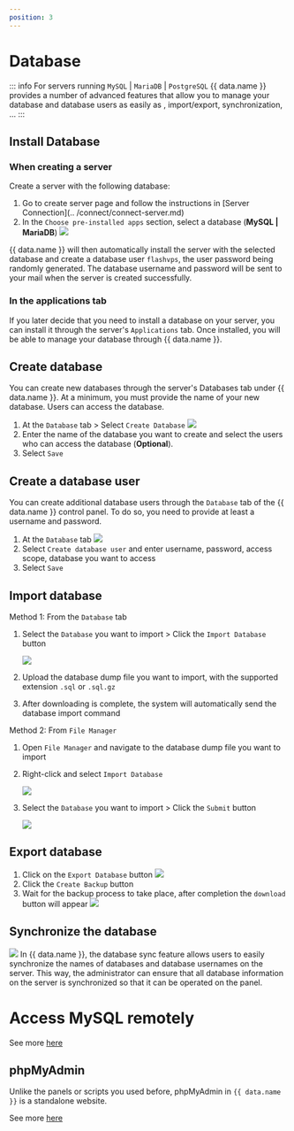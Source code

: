 ```yaml
---
position: 3
---
```


<script setup>
import { data } from '../../.vitepress/config.data.ts'
</script>

# Database

::: info
For servers running `MySQL` | `MariaDB` | `PostgreSQL` {{ data.name }} provides a number of advanced features that allow you to manage your database and database users as easily as , import/export, synchronization, ...
:::

## Install Database

### When creating a server

Create a server with the following database:

1. Go to <a :href="data.url + '/servers/create'" target="_blank">create server</a> page and follow the instructions in [Server Connection](.. /connect/connect-server.md)
2. In the `Choose pre-installed apps` section, select a database (**MySQL | MariaDB**)
   ![](<../../images/database/Screenshot 2024-03-23 at 17.50.27.png>)

{{ data.name }} will then automatically install the server with the selected database and create a database user `flashvps`, the user password being randomly generated. The database username and password will be sent to your mail when the server is created successfully.

### In the applications tab

If you later decide that you need to install a database on your server, you can install it through the server's `Applications` tab. Once installed, you will be able to manage your database through {{ data.name }}.

## Create database

You can create new databases through the server's Databases tab under {{ data.name }}. At a minimum, you must provide the name of your new database. Users can access the database.

1. At the `Database` tab > Select `Create Database`
   ![](<../../images/docs/vi/server/database/Screenshot 2024-04-23 at 9.38.05.png>)
2. Enter the name of the database you want to create and select the users who can access the database (**Optional**).
3. Select `Save`

## Create a database user

You can create additional database users through the `Database` tab of the {{ data.name }} control panel. To do so, you need to provide at least a username and password.

1. At the `Database` tab
   ![](<../../images/docs/vi/server/database/Screenshot 2024-04-23 at 9.56.42.png>)
2. Select `Create database user` and enter username, password, access scope, database you want to access
3. Select `Save`

## Import database

Method 1: From the `Database` tab

1. Select the `Database` you want to import > Click the `Import Database` button

    ![](<../../images/docs/vi/server/database/Screenshot 2024-05-02 at 8.50.41.png>)

2. Upload the database dump file you want to import, with the supported extension `.sql` or `.sql.gz`
3. After downloading is complete, the system will automatically send the database import command

Method 2: From `File Manager`

1. Open `File Manager` and navigate to the database dump file you want to import
2. Right-click and select `Import Database`

    ![](<../../images/docs/vi/server/database/Screenshot 2024-05-02 at 8.55.50.png>)

3. Select the `Database` you want to import > Click the `Submit` button

    ![](<../../images/docs/vi/server/database/Screenshot 2024-05-02 at 8.57.10.png>)

## Export database

1. Click on the `Export Database` button
   ![](<../../images/docs/vi/server/database/Screenshot 2024-04-23 at 9.56.44.png>)
2. Click the `Create Backup` button
3. Wait for the backup process to take place, after completion the `download` button will appear
   ![](<../../images/docs/vi/server/database/Screenshot 2024-04-23 at 11.12.21.png>)

## Synchronize the database

![](<../../images/database/Screenshot 2024-03-23 at 18.04.15.png>)
In {{ data.name }}, the database sync feature allows users to easily synchronize the names of databases and database usernames on the server. This way, the administrator can ensure that all database information on the server is synchronized so that it can be operated on the panel.

# Access MySQL remotely

See more [here](../tutorial/remote-mysql.md)

## phpMyAdmin

Unlike the panels or scripts you used before, phpMyAdmin in `{{ data.name }}` is a standalone website.

See more [here](phpmyadmin.md)
